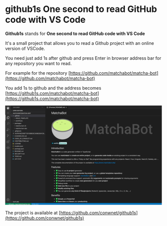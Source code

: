 # github1s One second to read GitHub code with VS Code

**Github1s** stands for **One second to read GitHub code with VS Code**

It's a small project that allows you to read a Github project with an online version of VSCode.

You need just add 1s after github and press Enter in browser address bar for any repository you want to read.

For example for the repository [https://github.com/matchabot/matcha-bot](https://github.com/matchabot/matcha-bot)

You add 1s to github and the address becomes [https://github1s.com/matchabot/matcha-bot](https://github1s.com/matchabot/matcha-bot)

![Screen Capture](Screen%20Shot%202021-02-10%20at%2010.06.39.png)

The project is available at [https://github.com/conwnet/github1s](https://github.com/conwnet/github1s)
